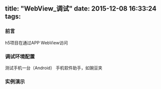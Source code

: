 title: "WebView\_调试"
date: 2015-12-08 16:33:24
tags:
---
### 前言
h5项目在通过APP WebView访问

### 调试环境配置
测试手机一台（Android）
手机软件助手，如豌豆夹



### 实例演示
